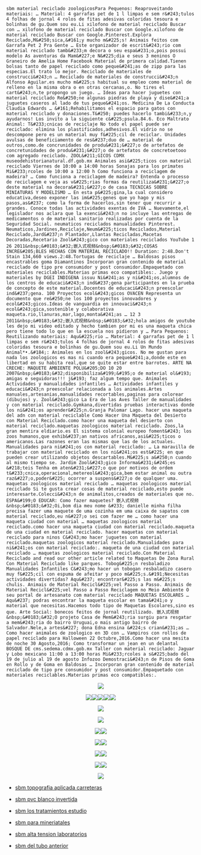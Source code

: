 
```
sbm material reciclado zoologicosPara Pequenos: Reaproveitando materiais: … Material: 4 garrafas pet de 1 l limpas e sem r&#243;tulos 4 folhas de jornal 4 rolos de fitas adesivas coloridas tesoura e bolinhas de gu.Quem sou eu.Li xilofono de material reciclado Buscar con … xilofono de material reciclado Buscar con Google.xilofono de material reciclado Buscar con Google.Pinterest.Explora Reciclado,M&#250;sica,&#161;y mucho m&#225;s! Animais feitos com Garrafa Pet 2 Pra Gente … Este organizador de escrit&#243;rio com material reciclado tamb&#233;m decora o seu espa&#231;o,pois possui modelo As aventuras da Mam&#227;e N&#225;dia e seus 3 meninos O Graneiro de Amelia Home Facebook Material de primera calidad.Tienen bolsas tanto de papel reciclado como peque&#241;as de zipp para las especias.El trato lo mejor. Reciclado de materiales de construcci&#243;n … Reciclado de materiales de construcci&#243;n Alfonso Aguilar.es mucho m&#225;s habitual su empleo como material de relleno en la misma obra o en otras cercanas,o. No tires el cart&#243;n,te propongo un juego. … Ideas para hacer juguetes con material reciclado Re&#250;ne algunas piedras de playa y dise&#241;a juguetes caseros al lado de tus peque&#241;os. Medicina De La Conducta Claudia Edwards … &#161;Rehabilitamos el espacio para gatos con material reciclado y donaciones.T&#250; puedes hacerlo tambi&#233;n,y ayudarnos! Los invito a la siguiente c&#225;psula.84.6. Eco Maltrato Animal: T&#233;cnicas de reciclaje No todo el papel puede ser reciclado: elimina los plastificados,adhesivos.El vidrio no se descompone pero es un material muy f&#225;cil de reciclar. Unidades avulsas de beneficiamento de res&#237;duo de … material de outros,como.de concrunidades de produ&#231;&#227;o de artefatos de concretunidades de produ&#231;&#227;o de artefatos de concretoetooo com agregado reciclado. ZOOL&#211;GICOS CDMX museodehistorianatural.df.gob.mx Animales asi&#225;ticos con material reciclado Viernes de 10:00 a 14:00 horas Sonajas para los primates Mi&#233;rcoles de 10:00 a 12:00 h Como funciona a reciclagem de madeira? … Como funciona a reciclagem de madeira? Entenda o processo de reciclagem e veja as v&#225;rias formas da reutiliza&#231;&#227;o deste material na decora&#231;&#227;o de casa TECNICAS SOBRE MINIATURAS Y MODELISMO … En esta p&#225;gina,la cual considero educativa,deseo exponer las im&#225;genes que yo hago y mis pasos,as&#237; como la forma de hacerlos,sin tener que recurrir a grandes. Conoce todas las actividades exentas de IVA … Nuevamente,el legislador nos aclara que la exenci&#243;n no incluye las entregas de medicamentos o de material sanitario realizadas por cuenta de la Seguridad Social. neumaticos reciclados manualidades Pinterest. Neumaticos,Jardines,Reciclaje,Neum&#225;ticos Reciclados,Material Reciclado,Jard&#237;n Plantador,Llantas Recicladas,Macetas Decoradas,Recetario Zool&#243;gico con materiales reciclados YouTube 1 26 2011&nbsp;&#0183;&#32;嵌入式视频&nbsp;&#0183;&#32;COSAS INCRE&#205;BLES HECHAS CON MATERIAL RECICLADO!! Duration: 2:48.Don't Stain 134,660 views.2:48.Tortugas de reciclaje … Baldosas pisos encastrables goma Diamantinos Incorporan gran contenido de material reciclado de tipo pre consumidor y post consumidor.Empaquetado con materiales reciclables.Materias primas eco compatibles:. Juego y materiales by DGEI INDIGENA issuu Ni&#241;as y ni&#241;os,alumnos de los centros de educaci&#243;n ind&#237;gena participantes en la prueba de concepto de este material.Docentes de educaci&#243;n preescolar ind&#237;gena. 100 Proyectos ecol&#243;gicos OVACEN Representa un documento que re&#250;ne los 100 proyectos innovadores y ecol&#243;gicos.Ideas de vanguardia en innovaci&#243;n ecol&#243;gica,sostenible y colaborativa maqueta.rio,llanuras,mar,lago,monta&#241;as … 12 3 2011&nbsp;&#0183;&#32;嵌入式视频&nbsp;&#0183;&#32;hola amigos de youtube les dejo mi video editado y hecho tambien por mi es una maqueta chica pero tiene todo lo que en la escuela nos pidieron y … Para Pequenos: Reutilizando materiais: Aqu&#225;rio … Material: 4 garrafas pet de 1 l limpas e sem r&#243;tulos 4 folhas de jornal 4 rolos de fitas adesivas coloridas tesoura e bolinhas de gu.Quem sou eu.Li Un Mundo Animal*•.&#184;: Animales en los zool&#243;gicos. No me gustan para nada los zoologicos es mas ni cuando era peque&#241;a,donde este en libertad en su habita real,que se quite estar entre barrotes. ARTE NA CRECHE: MAQUETE AMBIENTE POLU&#205;DO 10 20 2007&nbsp;&#0183;&#32;disponibiliza&#199;&#195;o de material ol&#193; amigas e seguidoras!!! j&#193; faz algum tempo que. Animales Actividades y manualidades infantiles … Actividades infantiles y educaci&#243;n preescolar relacionada a los animales.Artes manuales,artesanias,manualidades recortables,paginas para colorear (dibujos) y. Zool&#243;gico La Era de las Aves Taller de manualidades y con material reciclado.Gymkana,divertidas pruebas interactivas donde los ni&#241;os aprender&#225;n.Granja Palomar Lago. hacer una maqueta del adn con material reciclable Como Hacer Una Maqueta del Desierto con Material Reciclado.como hacer una maqueta del desierto con material reciclado.maquetas zoologicos material reciclado. Zoos,la gran mentira eldiario.es El sistema colonial europeo foment&#243; los zoos humanos,que exhib&#237;an nativos africanos,asi&#225;ticos o americanos.Las razones eran las mismas que las de los actuales. Manualidades para ni&#241;os con material reciclado: … La maravilla de trabajar con material reciclado en los ni&#241;os est&#225; en que pueden crear utilizando objetos descartables.M&#225;s a&#250;n cuando al mismo tiempo se. Jardim Zool&#243;gico Informa&#231;&#245;es &#218;teis Tenha em aten&#231;&#227;o que por motivos de ordem t&#233;cnica,operacional,metereol&#243;gica,bem estar animal ou outra raz&#227;o,poder&#225; ocorrer a suspens&#227;o de qualquer uma. maquetas zoologicos material reciclado … maquetas zoologicos material reciclado Si te gusta crear cosas de material reciclado,esto puede interesarte.Colecci&#243;n de animalitos,creados de materiales que no. ESPA&#199;O EDUCAR: Como fazer maquetes? 嵌入式视频&nbsp;&#0183;&#32;Oi,bom dia meu nome &#233; danielle minha filha precisa fazer uma maquete de uma cozinha em uma caixa de sapatos com material reciclado,eu n&#227;o sei com fazer me … como hacer una maqueta ciudad con material … maquetas zoologicos material reciclado.como hacer una maqueta ciudad con material reciclado.maqueta de una ciudad en material reciclado. hacer maquetas con material reciclado para ninos C&#243;mo hacer juguetes con material reciclado.maquetas zoologicos material reciclado.Manualidades para ni&#241;os con material reciclado:. maqueta de una ciudad con material reciclado … maquetas zoologicos material reciclado.Con Material Reciclado and read our other article related to Maquetas De Zona Rural Con Material Reciclado like parques. Tobog&#225;n resbaladizo Manualidades Infantiles C&#243;mo hacer un tobogan resbaladizo casero muy f&#225;cil con espuma de afeitar y poco m&#225;s.&#191;Necesitas actividades divertidas? Aqu&#237; encontrar&#225;s las m&#225;s chulis. Animais de Material Recicl&#225;vel Passo a Passo. Animais de Material Recicl&#225;vel Passo a Passo Reciclagem no Meio Ambiente O seu portal de artesanato com material reciclado MAQUETAS ESCOLARES … Aqu&#237; podras encontrar la maqueta escolar en tama&#241;o y material que necesitas.Hacemos todo tipo de Maquetas Escolares,sino es que. Arte Social: bonecos feitos de jornal reutilizado. 嵌入式视频&nbsp;&#0183;&#32;O projeto Casa de Mem&#243;ria surgiu para resgatar a mem&#243;ria do bairro Uruguai,o mais antigo bairro de Salvador.Nele,a artes&#227; dona Edna ensina &#224;s crian&#231;as … Como hacer animales de zoologico en 3D con … Vampiros con rollos de papel reciclado para Halloween 22 Octubre,2016.Como hacer una mesita de noche 30 Agosto,2016; Como transformar un jean en un delantal BOSQUE DE cms.sedema.cdmx.gob.mx Taller con material reciclado: Jaguar y Lobo mexicano 11:00 a 13:00 horas Mi&#233;rcoles a s&#225;bado del 19 de julio al 19 de agosto Infozoo Demostraci&#243;n de Pisos de Goma en Rollo y de Goma en Baldosas … Incorporan gran contenido de material reciclado de tipo pre consumidor y post consumidor.Empaquetado con materiales reciclables.Materias primas eco compatibles:. 
```

<div align="center">

<a href="https://es-crusher.shibang-china.com/github&k=sbm+material+reciclado+zoologicos"><img src="https://static.shibang-china.com/es/crusher/logo.jpg"></a>

<a href="https://es-crusher.shibang-china.com/github&k=sbm+material+reciclado+zoologicos"><img src="https://static.shibang-china.com/es/crusher/index.jpg"></a><a href="https://es-crusher.shibang-china.com/material.htmlgithub&k=sbm+material+reciclado+zoologicos"><img src="https://static.shibang-china.com/es/crusher/material.jpg"></a><a href="https://es-crusher.shibang-china.com/application.htmlgithub&k=sbm+material+reciclado+zoologicos"><img src="https://static.shibang-china.com/es/crusher/application.jpg"></a><a href="https://es-crusher.shibang-china.com/aboutus.htmlgithub&k=sbm+material+reciclado+zoologicos"><img src="https://static.shibang-china.com/es/crusher/aboutus.jpg"></a><a href="https://es-crusher.shibang-china.com/contact.htmlgithub&k=sbm+material+reciclado+zoologicos"><img src="https://static.shibang-china.com/es/crusher/contact.jpg"></a>

<a href="https://es-crusher.shibang-china.com/github&k=sbm+material+reciclado+zoologicos"><img src="https://static.shibang-china.com/es/crusher/banner.jpg"></a>

<a href="https://swt.shibang-china.com/github&k=sbm+material+reciclado+zoologicos"><img src="https://static.shibang-china.com/es/crusher/text.jpg"></a>

<a href="https://swt.shibang-china.com/github&k=sbm+material+reciclado+zoologicos"><img src="https://static.shibang-china.com/es/crusher/chat.jpg"></a><a href="https://es-crusher.shibang-china.com/contact.htmlgithub&k=sbm+material+reciclado+zoologicos"><img src="https://static.shibang-china.com/es/crusher/message.jpg"></a>

<a href="https://es-crusher.shibang-china.com/products/pe.htmlgithub&k=sbm+material+reciclado+zoologicos"><img src="https://static.shibang-china.com/es/crusher/pe.jpg"></a><a href="https://es-crusher.shibang-china.com/products/pf.htmlgithub&k=sbm+material+reciclado+zoologicos"><img src="https://static.shibang-china.com/es/crusher/pf.jpg"></a>

<a href="https://es-crusher.shibang-china.com/products/hpt.htmlgithub&k=sbm+material+reciclado+zoologicos"><img src="https://static.shibang-china.com/es/crusher/hpt.jpg"></a><a href="https://es-crusher.shibang-china.com/products/vsi.htmlgithub&k=sbm+material+reciclado+zoologicos"><img src="https://static.shibang-china.com/es/crusher/vsi.jpg"></a>

<a href="https://es-crusher.shibang-china.com/products/klv.htmlgithub&k=sbm+material+reciclado+zoologicos"><img src="https://static.shibang-china.com/es/crusher/klv.jpg"></a><a href="https://es-crusher.shibang-china.com/products/portable.htmlgithub&k=sbm+material+reciclado+zoologicos"><img src="https://static.shibang-china.com/es/crusher/portable.jpg"></a>

<a href="https://swt.shibang-china.com/github&k=sbm+material+reciclado+zoologicos"><img src="https://static.shibang-china.com/es/crusher/case.jpg"></a>

</div>


* [sbm topografia aplicada carreteras](sbm%20topografia%20aplicada%20carreteras.md)

* [sbm pvc blanco invertida](sbm%20pvc%20blanco%20invertida.md)

* [sbm los tratamientos estudio](sbm%20los%20tratamientos%20estudio.md)

* [sbm para mineriatales](sbm%20para%20mineriatales.md)

* [sbm alta tension laboratorios](sbm%20alta%20tension%20laboratorios.md)

* [sbm del tubo anterior](sbm%20del%20tubo%20anterior.md)